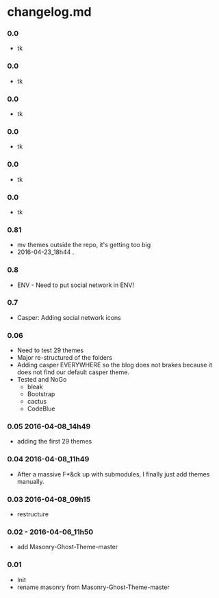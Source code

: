 # changelog.md

### 0.0
- tk

### 0.0
- tk

### 0.0
- tk

### 0.0
- tk

### 0.0
- tk

### 0.0
- tk

### 0.81
- mv themes outside the repo, it's getting too big
- 2016-04-23_18h44 .

### 0.8
- ENV - Need to put social network in ENV!

### 0.7
- Casper: Adding social network icons

### 0.06
- Need to test 29 themes
- Major re-structured of the folders
- Adding casper EVERYWHERE so the blog does not brakes because it does not find our default casper theme.
- Tested and NoGo
	- bleak
	- Bootstrap
	- cactus
	- CodeBlue

### 0.05 2016-04-08_14h49
- adding the first 29 themes

### 0.04 2016-04-08_11h49
- After a massive F*&ck up with submodules, I finally just add themes manually.

### 0.03 2016-04-08_09h15
- restructure

### 0.02 - 2016-04-06_11h50
- add Masonry-Ghost-Theme-master

### 0.01
- Init
- rename masonry from Masonry-Ghost-Theme-master